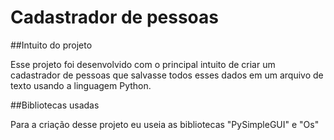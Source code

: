 # Cadastrador de pessoas

##Intuito do projeto

Esse projeto foi desenvolvido com o principal intuito de criar um cadastrador de pessoas que salvasse todos esses dados em um arquivo de texto usando a linguagem Python.

##Bibliotecas usadas

Para a criação desse projeto eu useia as bibliotecas "PySimpleGUI" e "Os"
